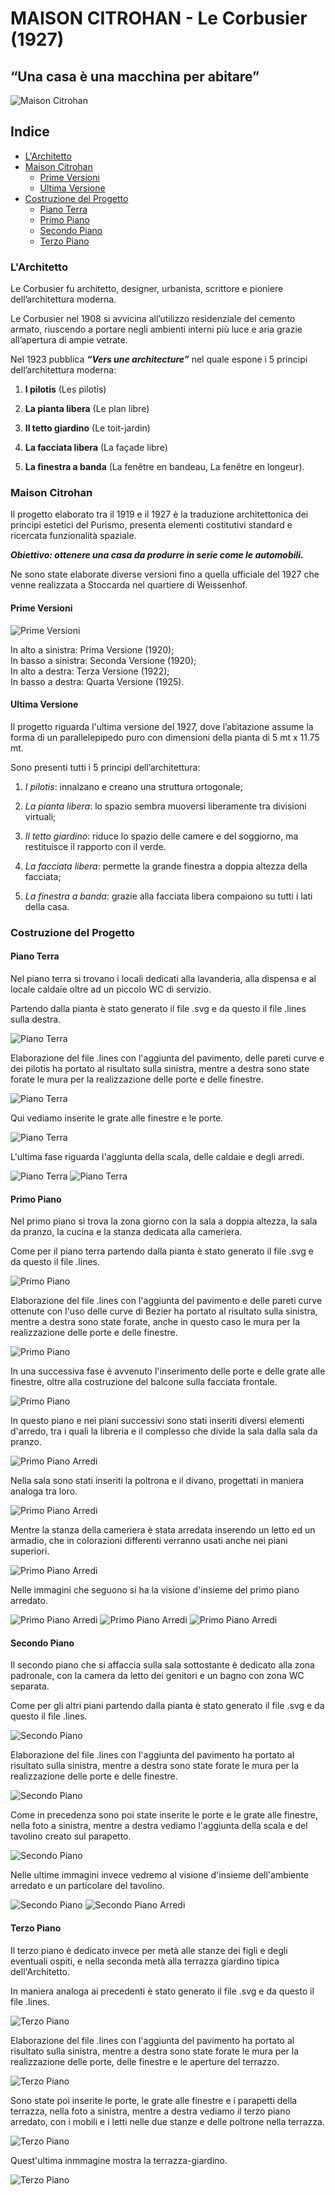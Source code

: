 # MAISON CITROHAN - Le Corbusier (1927)

## “Una casa è una macchina per abitare”

![Maison Citrohan](https://github.com/Veronicach30/projects-2016/blob/master/506920/COLLAGE.jpg)

## Indice
  - [L'Architetto](https://github.com/Veronicach30/projects-2016/blob/master/506920/README.md#larchitetto)
  - [Maison Citrohan](https://github.com/Veronicach30/projects-2016/blob/master/506920/README.md#maison-citrohan)
    -  [Prime Versioni](https://github.com/Veronicach30/projects-2016/blob/master/506920/README.md#prime-versioni)
    -  [Ultima Versione](https://github.com/Veronicach30/projects-2016/blob/master/506920/README.md#ultima-versione)
  - [Costruzione del Progetto](https://github.com/Veronicach30/projects-2016/blob/master/506920/README.md#costruzione-del-progetto)
    - [Piano Terra](https://github.com/Veronicach30/projects-2016/blob/master/506920/README.md#piano-terra)
    - [Primo Piano](https://github.com/Veronicach30/projects-2016/blob/master/506920/README.md#primo-piano)
    - [Secondo Piano](https://github.com/Veronicach30/projects-2016/blob/master/506920/README.md#secondo-piano)
    - [Terzo Piano](https://github.com/Veronicach30/projects-2016/blob/master/506920/README.md#terzo-piano)

### L'Architetto

Le Corbusier fu architetto, designer, urbanista, scrittore e pioniere dell’architettura moderna.

Le Corbusier nel 1908 si avvicina all’utilizzo residenziale del cemento armato, riuscendo a portare negli ambienti interni più luce e aria grazie all’apertura di ampie vetrate. 

Nel 1923 pubblica _**“Vers une architecture”**_ nel quale espone i 5 principi dell’architettura moderna:

1.	  **I pilotis** (Les pilotis) 

2.	  **La pianta libera** (Le plan libre) 

3.	  **Il tetto giardino** (Le toit-jardin) 

4.	  **La facciata libera** (La façade libre) 

5.	  **La finestra a banda** (La fenêtre en bandeau, La fenêtre en longeur).

### Maison Citrohan

Il progetto elaborato tra il 1919 e il 1927 è la traduzione architettonica dei principi estetici del Purismo, presenta elementi costitutivi standard e ricercata funzionalità spaziale.

_**Obiettivo: ottenere una casa da produrre in serie come le automobili.**_

Ne sono state elaborate diverse versioni fino a quella ufficiale del 1927 che venne realizzata a Stoccarda nel quartiere di Weissenhof.

#### Prime Versioni

![Prime Versioni](https://github.com/Veronicach30/projects-2016/blob/master/506920/PrimeVersioni.jpg)

In alto a sinistra: Prima Versione (1920);   
In basso a sinistra: Seconda Versione (1920);   
In alto a destra: Terza Versione (1922);   
In basso a destra: Quarta Versione (1925).

#### Ultima Versione

Il progetto riguarda l'ultima versione del 1927, dove l’abitazione assume la forma di un parallelepipedo puro con dimensioni della pianta di 5 mt x 11.75 mt.


Sono presenti tutti i 5 principi dell’architettura:

1.	_I pilotis_: innalzano e creano una struttura ortogonale; 

2.	_La pianta libera_: lo spazio sembra muoversi liberamente tra divisioni virtuali; 

3.	_Il tetto giardino_: riduce lo spazio delle camere e del soggiorno, ma restituisce il rapporto con il verde.

4.	_La facciata libera_: permette la grande finestra a doppia altezza della facciata;

5.	_La finestra a banda_: grazie alla facciata libera compaiono su tutti i lati della casa.


### Costruzione del Progetto

#### Piano Terra

Nel piano terra si trovano i locali dedicati alla lavanderia, alla dispensa e al locale caldaie oltre ad un piccolo WC di servizio.

Partendo dalla pianta è stato generato il file .svg e da questo il file .lines sulla destra.

![Piano Terra](https://github.com/Veronicach30/projects-2016/blob/master/506920/PiantaPianoTerra.jpg)

Elaborazione del file .lines con l'aggiunta del pavimento, delle pareti curve e dei pilotis ha portato al risultato sulla sinistra, mentre a destra sono state forate le mura per la realizzazione delle porte e delle finestre.

![Piano Terra](https://github.com/Veronicach30/projects-2016/blob/master/506920/PianoTerra1.jpg)

Qui vediamo inserite le grate alle finestre e le porte.

![Piano Terra](https://github.com/Veronicach30/projects-2016/blob/master/506920/PianoTerra2.jpg)

L'ultima fase riguarda l'aggiunta della scala, delle caldaie e degli arredi.

![Piano Terra](https://github.com/Veronicach30/projects-2016/blob/master/506920/PianoTerraInterni2.jpg)
![Piano Terra](https://github.com/Veronicach30/projects-2016/blob/master/506920/PianoTerraInterni1.jpg)



#### Primo Piano

Nel primo piano si trova la zona giorno con la sala a doppia altezza, la sala da pranzo, la cucina e la stanza dedicata alla cameriera.

Come per il piano terra partendo dalla pianta è stato generato il file .svg e da questo il file .lines.

![Primo Piano](https://github.com/Veronicach30/projects-2016/blob/master/506920/PiantaPrimoPiano.jpg)

Elaborazione del file .lines con l'aggiunta del pavimento e delle pareti curve ottenute con l'uso delle curve di Bezier ha portato al risultato sulla sinistra, mentre a destra sono state forate, anche in questo caso le mura per la realizzazione delle porte e delle finestre.

![Primo Piano](https://github.com/Veronicach30/projects-2016/blob/master/506920/PrimoPiano1.jpg)

In una successiva fase è avvenuto l'inserimento delle porte e delle grate alle finestre, oltre alla costruzione del balcone sulla facciata frontale.

![Primo Piano](https://github.com/Veronicach30/projects-2016/blob/master/506920/PrimoPiano2.jpg)

In questo piano e nei piani successivi sono stati inseriti diversi elementi d'arredo, tra i quali la libreria e il complesso che divide la sala dalla sala da pranzo.

![Primo Piano Arredi](https://github.com/Veronicach30/projects-2016/blob/master/506920/Libreria_Complesso.jpg)

Nella sala sono stati inseriti la poltrona e il divano, progettati in maniera analoga tra loro.

![Primo Piano Arredi](https://github.com/Veronicach30/projects-2016/blob/master/506920/Poltrona.jpg)

Mentre la stanza della cameriera è stata arredata inserendo un letto ed un armadio, che in colorazioni differenti verranno usati anche nei piani superiori.

![Primo Piano Arredi](https://github.com/Veronicach30/projects-2016/blob/master/506920/Letto_Armadio.jpg)

Nelle immagini che seguono si ha la visione d'insieme del primo piano arredato.

![Primo Piano Arredi](https://github.com/Veronicach30/projects-2016/blob/master/506920/PrimoPiano3.jpg)
![Primo Piano Arredi](https://github.com/Veronicach30/projects-2016/blob/master/506920/PrimoPianoArredo3.jpg)
![Primo Piano Arredi](https://github.com/Veronicach30/projects-2016/blob/master/506920/PrimoPianoArredo4.jpg)



#### Secondo Piano

Il secondo piano che si affaccia sulla sala sottostante è dedicato alla zona padronale, con la camera da letto dei genitori e un bagno con zona WC separata.

Come per gli altri piani partendo dalla pianta è stato generato il file .svg e da questo il file .lines.

![Secondo Piano](https://github.com/Veronicach30/projects-2016/blob/master/506920/PiantaSecondoPiano.jpg)

Elaborazione del file .lines con l'aggiunta del pavimento ha portato al risultato sulla sinistra, mentre a destra sono state forate le mura per la realizzazione delle porte e delle finestre.

![Secondo Piano](https://github.com/Veronicach30/projects-2016/blob/master/506920/SecondoPiano1.jpg)

Come in precedenza sono poi state inserite le porte e le grate alle finestre, nella foto a sinistra, mentre a destra vediamo l'aggiunta della scala e del tavolino creato sul parapetto.

![Secondo Piano](https://github.com/Veronicach30/projects-2016/blob/master/506920/SecondoPiano2.jpg)

Nelle ultime immagini invece vedremo al visione d'insieme dell'ambiente arredato e un particolare del tavolino.

![Secondo Piano](https://github.com/Veronicach30/projects-2016/blob/master/506920/SecondoPiano3.jpg)
![Secondo Piano Arredi](https://github.com/Veronicach30/projects-2016/blob/master/506920/SecondoPianoArredo3.jpg)


#### Terzo Piano

Il terzo piano è dedicato invece per metà alle stanze dei figli e degli eventuali ospiti, e nella seconda metà alla terrazza giardino tipica dell'Architetto.

In maniera analoga ai precedenti è stato generato il file .svg e da questo il file .lines.

![Terzo Piano](https://github.com/Veronicach30/projects-2016/blob/master/506920/PiantaTerzoPiano.jpg)

Elaborazione del file .lines con l'aggiunta del pavimento ha portato al risultato sulla sinistra, mentre a destra sono state forate le mura per la realizzazione delle porte, delle finestre e le aperture del terrazzo.

![Terzo Piano](https://github.com/Veronicach30/projects-2016/blob/master/506920/TerzoPiano1.jpg)

Sono state poi inserite le porte, le grate alle finestre e i parapetti della terrazza, nella foto a sinistra, mentre a destra vediamo il terzo piano arredato, con i mobili e i letti nelle due stanze e delle poltrone nella terrazza.

![Terzo Piano](https://github.com/Veronicach30/projects-2016/blob/master/506920/TerzoPiano2.jpg)

Quest'ultima inmmagine mostra la terrazza-giardino.

![Terzo Piano](https://github.com/Veronicach30/projects-2016/blob/master/506920/TerzoPianoArredo2.jpg)

